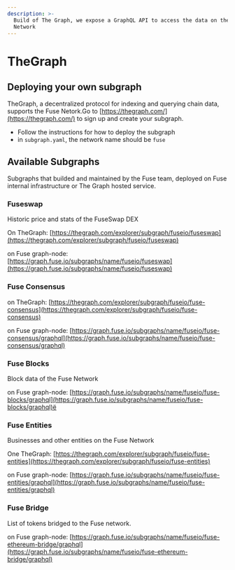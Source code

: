 ```yaml
---
description: >-
  Build of The Graph, we expose a GraphQL API to access the data on the Fuse
  Network
---
```


# TheGraph

## Deploying your own subgraph

TheGraph, a decentralized protocol for indexing and querying chain data, supports the Fuse Netork.Go to [https://thegraph.com/](https://thegraph.com/) to sign up and create your subgraph.

* Follow the instructions for how to deploy the subgraph
* in `subgraph.yaml`, the network name should be `fuse`

## Available Subgraphs

Subgraphs that builded and maintained by the Fuse team, deployed on Fuse internal infrastructure or The Graph hosted service.

### Fuseswap

Historic price and stats of the FuseSwap DEX

On TheGraph: [https://thegraph.com/explorer/subgraph/fuseio/fuseswap](https://thegraph.com/explorer/subgraph/fuseio/fuseswap)

on Fuse graph-node:  [https://graph.fuse.io/subgraphs/name/fuseio/fuseswap](https://graph.fuse.io/subgraphs/name/fuseio/fuseswap)

### Fuse Consensus

on TheGraph: [https://thegraph.com/explorer/subgraph/fuseio/fuse-consensus](https://thegraph.com/explorer/subgraph/fuseio/fuse-consensus)

on Fuse graph-node: [https://graph.fuse.io/subgraphs/name/fuseio/fuse-consensus/graphql](https://graph.fuse.io/subgraphs/name/fuseio/fuse-consensus/graphql)

### Fuse Blocks

Block data of the Fuse Network

on Fuse graph-node: [https://graph.fuse.io/subgraphs/name/fuseio/fuse-blocks/graphql](https://graph.fuse.io/subgraphs/name/fuseio/fuse-blocks/graphql)ё

### Fuse Entities

Businesses and other entities on the Fuse Network

One TheGraph: [https://thegraph.com/explorer/subgraph/fuseio/fuse-entities](https://thegraph.com/explorer/subgraph/fuseio/fuse-entities)

on Fuse graph-node:  [https://graph.fuse.io/subgraphs/name/fuseio/fuse-entities/graphql](https://graph.fuse.io/subgraphs/name/fuseio/fuse-entities/graphql)

### Fuse Bridge

List of tokens bridged to the Fuse network.

on Fuse graph-node: [https://graph.fuse.io/subgraphs/name/fuseio/fuse-ethereum-bridge/graphql](https://graph.fuse.io/subgraphs/name/fuseio/fuse-ethereum-bridge/graphql)
